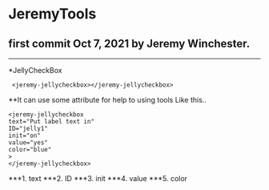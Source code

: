 JeremyTools
=============

first commit Oct 7, 2021 by Jeremy Winchester.
-------------

***
*JellyCheckBox
```
 <jeremy-jellycheckbox></jeremy-jellycheckbox>
```
**It can use some attribute for help to using tools Like this..
```
<jeremy-jellycheckbox 
text="Put label text in" 
ID="jelly1" 
init="on" 
value="yes"
color="blue"
>
</jeremy-jellycheckbox>
```
***1. text
***2. ID
***3. init
***4. value
***5. color

